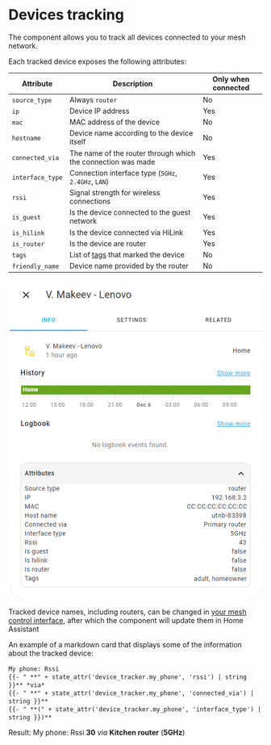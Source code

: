 # Devices tracking

The component allows you to track all devices connected to your mesh network.

Each tracked device exposes the following attributes:

|    Attribute     |                           Description                         | Only when connected |
|------------------|---------------------------------------------------------------|---------------------|
| `source_type`    | Always `router`                                               | No                  |
| `ip`             | Device IP address                                             | Yes                 |
| `mac`            | MAC address of the device                                     | No                  |
| `hostname`       | Device name according to the device itself                    | No                  |
| `connected_via`  | The name of the router through which the connection was made  | Yes                 |
| `interface_type` | Connection interface type (`5GHz`, `2.4GHz`, `LAN`)           | Yes                 |
| `rssi`           | Signal strength for wireless connections                      | Yes                 |
| `is_guest`       | Is the device connected to the guest network                  | Yes                 |
| `is_hilink`      | Is the device connected via HiLink                            | Yes                 |
| `is_router`      | Is the device are router                                      | Yes                 |
| `tags`           | List of [tags](#device-tags) that marked the device           | No                  |
| `friendly_name`  | Device name provided by the router                            | No                  |

![alt text](images/device_tracker.png "Title")

Tracked device names, including routers, can be changed in [your mesh control interface](http://192.168.3.1/html/index.html#/devicecontrol), after which the component will update them in Home Assistant

An example of a markdown card that displays some of the information about the tracked device:

```
My phone: Rssi
{{- " **" + state_attr('device_tracker.my_phone', 'rssi') | string }}** *via*
{{- " **" + state_attr('device_tracker.my_phone', 'connected_via') | string }}**
{{- " **(" + state_attr('device_tracker.my_phone', 'interface_type') | string }})**
```

Result:
My phone: Rssi **30** *via* **Kitchen router** (**5GHz**)